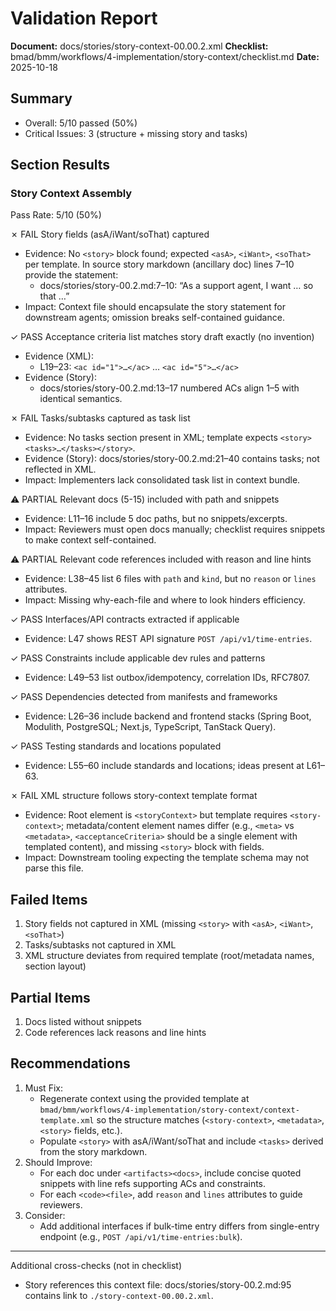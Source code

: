 # Validation Report

**Document:** docs/stories/story-context-00.00.2.xml
**Checklist:** bmad/bmm/workflows/4-implementation/story-context/checklist.md
**Date:** 2025-10-18

## Summary
- Overall: 5/10 passed (50%)
- Critical Issues: 3 (structure + missing story and tasks)

## Section Results

### Story Context Assembly
Pass Rate: 5/10 (50%)

✗ FAIL Story fields (asA/iWant/soThat) captured
- Evidence: No `<story>` block found; expected `<asA>`, `<iWant>`, `<soThat>` per template. In source story markdown (ancillary doc) lines 7–10 provide the statement:
  - docs/stories/story-00.2.md:7–10: “As a support agent, I want … so that …”
- Impact: Context file should encapsulate the story statement for downstream agents; omission breaks self-contained guidance.

✓ PASS Acceptance criteria list matches story draft exactly (no invention)
- Evidence (XML):
  - L19–23: `<ac id="1">…</ac>` … `<ac id="5">…</ac>`
- Evidence (Story):
  - docs/stories/story-00.2.md:13–17 numbered ACs align 1–5 with identical semantics.

✗ FAIL Tasks/subtasks captured as task list
- Evidence: No tasks section present in XML; template expects `<story><tasks>…</tasks></story>`.
- Evidence (Story): docs/stories/story-00.2.md:21–40 contains tasks; not reflected in XML.
- Impact: Implementers lack consolidated task list in context bundle.

⚠ PARTIAL Relevant docs (5-15) included with path and snippets
- Evidence: L11–16 include 5 doc paths, but no snippets/excerpts.
- Impact: Reviewers must open docs manually; checklist requires snippets to make context self-contained.

⚠ PARTIAL Relevant code references included with reason and line hints
- Evidence: L38–45 list 6 files with `path` and `kind`, but no `reason` or `lines` attributes.
- Impact: Missing why-each-file and where to look hinders efficiency.

✓ PASS Interfaces/API contracts extracted if applicable
- Evidence: L47 shows REST API signature `POST /api/v1/time-entries`.

✓ PASS Constraints include applicable dev rules and patterns
- Evidence: L49–53 list outbox/idempotency, correlation IDs, RFC7807.

✓ PASS Dependencies detected from manifests and frameworks
- Evidence: L26–36 include backend and frontend stacks (Spring Boot, Modulith, PostgreSQL; Next.js, TypeScript, TanStack Query).

✓ PASS Testing standards and locations populated
- Evidence: L55–60 include standards and locations; ideas present at L61–63.

✗ FAIL XML structure follows story-context template format
- Evidence: Root element is `<storyContext>` but template requires `<story-context>`; metadata/content element names differ (e.g., `<meta>` vs `<metadata>`, `<acceptanceCriteria>` should be a single element with templated content), and missing `<story>` block with fields.
- Impact: Downstream tooling expecting the template schema may not parse this file.

## Failed Items
1. Story fields not captured in XML (missing `<story>` with `<asA>`, `<iWant>`, `<soThat>`)
2. Tasks/subtasks not captured in XML
3. XML structure deviates from required template (root/metadata names, section layout)

## Partial Items
1. Docs listed without snippets
2. Code references lack reasons and line hints

## Recommendations
1. Must Fix:
   - Regenerate context using the provided template at `bmad/bmm/workflows/4-implementation/story-context/context-template.xml` so the structure matches (`<story-context>`, `<metadata>`, `<story>` fields, etc.).
   - Populate `<story>` with asA/iWant/soThat and include `<tasks>` derived from the story markdown.
2. Should Improve:
   - For each doc under `<artifacts><docs>`, include concise quoted snippets with line refs supporting ACs and constraints.
   - For each `<code><file>`, add `reason` and `lines` attributes to guide reviewers.
3. Consider:
   - Add additional interfaces if bulk-time entry differs from single-entry endpoint (e.g., `POST /api/v1/time-entries:bulk`).

---

Additional cross-checks (not in checklist)
- Story references this context file: docs/stories/story-00.2.md:95 contains link to `./story-context-00.00.2.xml`.
